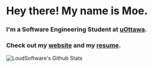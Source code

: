 # Hey there! My name is Moe.

<!--
**moebachrouch/moebachrouch** is a ✨ _special_ ✨ repository because its `README.md` (this file) appears on your GitHub profile.-->

### I'm a Software Engineering Student at [uOttawa].

### Check out my [website] and my [resume].

<img align="left" alt="LoudSoftware's Github Stats" src="https://github-readme-stats.vercel.app/api?username=moebachrouch&show_icons=true&hide_border=true" />

[uOttawa]: https://www.uottawa.ca/en
[portfolio]: https://moebachrouch.github.io/
[resume]: https://www.moebachrouch.com/moe-bachrouch-resume.pdf
[website]: https://www.moebachrouch.com/
